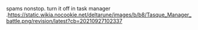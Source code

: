 spams nonstop. turn it off in task manager .https://static.wikia.nocookie.net/deltarune/images/b/b8/Tasque_Manager_battle.png/revision/latest?cb=20210927102337
